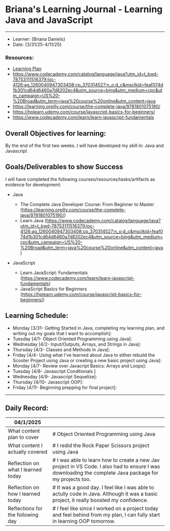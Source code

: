 # Briana's Learning Journal - Learning Java and JavaScript
---
   - Learner: {Briana Daniels}
   - Date: {3/31/25-4/11/25}

### Resources:
   - [Learning Plan](https://swe-learning-plans.netlify.app/)
   - https://www.codecademy.com/catalog/language/java?utm_id=t_kwd-78753111516379:loc-4126:ag_1260040947303408:cp_370314527:n_o:d_c&msclkid=feaf074d1b301cd64d6460a7d8202ec4&utm_source=bing&utm_medium=cpc&utm_campaign=US%20-%20Broad&utm_term=java%20course%20online&utm_content=java
   - https://learning.oreilly.com/course/the-complete-java/9781801075190/
   - https://hplearn.udemy.com/course/javascript-basics-for-beginners/
   - https://www.codecademy.com/learn/learn-javascript-fundamentals

## Overall Objectives for learning:
By the end of the first two weeks. I will have developed my skill in: Java and Javascript

[//]: # (The example\(s\) below should be specifics of the content that you plan on covering over the course of the 2 week learning period.  Additionally, they should be based directly on feedback from your manager.)

## Goals/Deliverables to show Success
I will have completed the following courses/resources/tasks/artifacts as evidence for development:

[//]: # (The example\(s\) below are EXHAUSTIVE, and should be attinable within the scope of the two weeks. You can have stretch goals if you like, but be reasonable with yourself in terms of what is a fair workload)
   - Java
      - The Complete Java Developer Course: From Beginner to Master (https://learning.oreilly.com/course/the-complete-java/9781801075190/)
      - Learn Java (https://www.codecademy.com/catalog/language/java?utm_id=t_kwd-78753111516379:loc-4126:ag_1260040947303408:cp_370314527:n_o:d_c&msclkid=feaf074d1b301cd64d6460a7d8202ec4&utm_source=bing&utm_medium=cpc&utm_campaign=US%20-%20Broad&utm_term=java%20course%20online&utm_content=java)

   - JavaScript 
      - Learn JavaScript: Fundamentals (https://www.codecademy.com/learn/learn-javascript-fundamentals)
      - JavaScript Basics for Beginners (https://hplearn.udemy.com/course/javascript-basics-for-beginners/)
   
## Learning Schedule:

[//]: # (Complete this outline to show what you plan on covering each day - remember however, that this will likely change depending on your pprogress.  That is fine - just update it when you need to!)

- Monday [3/31- Getting Started in Java, completing my learning plan, and writing out my goals that I want to accomplish]:
- Tuesday [4/1- Object Oriented Programming using Java]:
- Wednesday [4/2- Input/Outputs, Arrays, and Strings in Java]:
- Thursday [4/3- Classes and Methods in Java]:
- Friday [4/4- Using what I've learned about Java to either rebuild the Scooter Project using Java or creating a new basic project using Java]:
- Monday [4/7- Review over Javacript Basics: Arrays and Loops]:
- Tuesday [4/8- Javascript Conditionals ]
- Wednesday [4/9- Javascript Sequelize]:
- Thursday [4/10- Javascript OOP]:
- Friday [4/11- Beginning prepping for final project]:
  
--- 
## Daily Record:
[//]: # (You’ll make one of these each day - just copy, paste, and edit the entry, keeping the most recent post at the top of this page. 
This reflection is what you’ll use to share out each day at standup.  
Remember however, that it is a guide only, and should be used accordingly.)     

[//]: # (***Lastly, please remember that this daily record is for you.  
While your coaches will use it as a soft point of accountability, 
you should use it only as much as it supports your reflections in learning.
Sentences, bullet points, paragraphs, copy and pastes are welcome!***)

| 04/1/2025  |         | 
|---|---|
| What content plan to cover  |  # Object Oriented Programming using Java |   
| What content I actually covered | # I redid the Rock Paper Scissors project using Java |  
| Reflection on what I learned today |  # I was able to learn how to create a new Jav project in VS Code. I also had to ensure I was downloading the complete Java package for my projects too.  |   
| Reflection on how I learned today | # It was a good day. I feel like I was able to actully code in Java. Although it was a basic project, it really boosted my confidence. |
| Reflections for the following day| # I feel like since I worked on a project today and feel behind from my plan, I can fully start in learning OOP tomorrow. |
